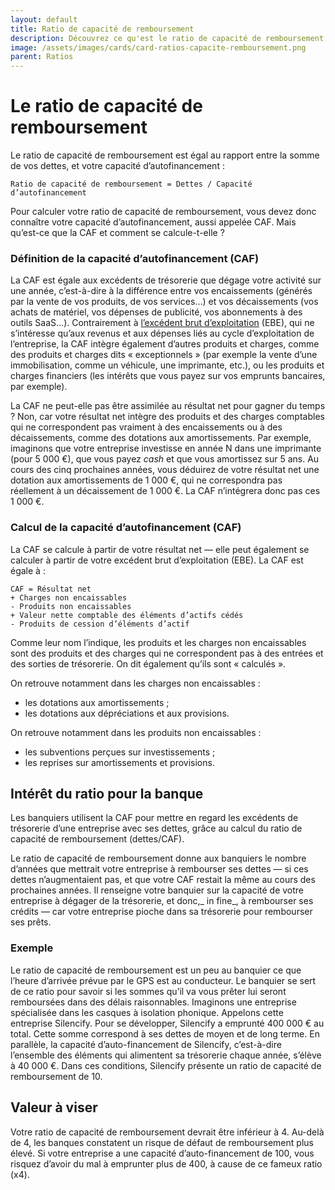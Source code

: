 ```yaml
---
layout: default
title: Ratio de capacité de remboursement
description: Découvrez ce qu'est le ratio de capacité de remboursement, et comment le calculer.
image: /assets/images/cards/card-ratios-capacite-remboursement.png
parent: Ratios
---
```


# Le ratio de capacité de remboursement

Le ratio de capacité de remboursement est égal au rapport entre la somme de vos dettes, et votre capacité d’autofinancement :

```
Ratio de capacité de remboursement = Dettes / Capacité d’autofinancement
```

Pour calculer votre ratio de capacité de remboursement, vous devez donc connaître votre capacité d’autofinancement, aussi appelée CAF. Mais qu’est-ce que la CAF et comment se calcule-t-elle ?

### Définition de la capacité d’autofinancement (CAF)

La CAF est égale aux excédents de trésorerie que dégage votre activité sur une année, c’est-à-dire à la différence entre vos encaissements (générés par la vente de vos produits, de vos services…) et vos décaissements (vos achats de matériel, vos dépenses de publicité, vos abonnements à des outils SaaS…). Contrairement à [l’excédent brut d’exploitation](https://docs.google.com/document/d/1UDdvrctvYxUZsCVq3K6SntGirQ-Yd0oAaD4LLi58jLE/edit#) (EBE), qui ne s’intéresse qu’aux revenus et aux dépenses liés au cycle d’exploitation de l’entreprise, la CAF intègre également d’autres produits et charges, comme des produits et charges dits « exceptionnels » (par exemple la vente d’une immobilisation, comme un véhicule, une imprimante, etc.), ou les produits et charges financiers (les intérêts que vous payez sur vos emprunts bancaires, par exemple).

La CAF ne peut-elle pas être assimilée au résultat net pour gagner du temps ? Non, car votre résultat net intègre des produits et des charges comptables qui ne correspondent pas vraiment à des encaissements ou à des décaissements, comme des dotations aux amortissements. Par exemple, imaginons que votre entreprise investisse en année N dans une imprimante (pour 5 000 €), que vous payez _cash_ et que vous amortissez sur 5 ans. Au cours des cinq prochaines années, vous déduirez de votre résultat net une dotation aux amortissements de 1 000 €, qui ne correspondra pas réellement à un décaissement de 1 000 €. La CAF n’intégrera donc pas ces 1 000 €.

### Calcul de la capacité d’autofinancement (CAF)

La CAF se calcule à partir de votre résultat net — elle peut également se calculer à partir de votre excédent brut d’exploitation (EBE). La CAF est égale à :

```
CAF = Résultat net
+ Charges non encaissables
- Produits non encaissables
+ Valeur nette comptable des éléments d’actifs cédés
- Produits de cession d’éléments d’actif
```

Comme leur nom l’indique, les produits et les charges non encaissables sont des produits et des charges qui ne correspondent pas à des entrées et des sorties de trésorerie. On dit également qu’ils sont « calculés ».

On retrouve notamment dans les charges non encaissables :

- les dotations aux amortissements ;
- les dotations aux dépréciations et aux provisions.

On retrouve notamment dans les produits non encaissables :

- les subventions perçues sur investissements ;
- les reprises sur amortissements et provisions.

## Intérêt du ratio pour la banque

Les banquiers utilisent la CAF pour mettre en regard les excédents de trésorerie d’une entreprise avec ses dettes, grâce au calcul du ratio de capacité de remboursement (dettes/CAF).

Le ratio de capacité de remboursement donne aux banquiers le nombre d’années que mettrait votre entreprise à rembourser ses dettes — si ces dettes n’augmentaient pas, et que votre CAF restait la même au cours des prochaines années. Il renseigne votre banquier sur la capacité de votre entreprise à dégager de la trésorerie, et donc,_ in fine_, à rembourser ses crédits — car votre entreprise pioche dans sa trésorerie pour rembourser ses prêts.

### Exemple

Le ratio de capacité de remboursement est un peu au banquier ce que l’heure d’arrivée prévue par le GPS est au conducteur. Le banquier se sert de ce ratio pour savoir si les sommes qu’il va vous prêter lui seront remboursées dans des délais raisonnables. Imaginons une entreprise spécialisée dans les casques à isolation phonique. Appelons cette entreprise Silencify. Pour se développer, Silencify a emprunté 400 000 € au total. Cette somme correspond à ses dettes de moyen et de long terme. En parallèle, la capacité d’auto-financement de Silencify, c’est-à-dire l’ensemble des éléments qui alimentent sa trésorerie chaque année, s’élève à 40 000 €. Dans ces conditions, Silencify présente un ratio de capacité de remboursement de 10.

## Valeur à viser

Votre ratio de capacité de remboursement devrait être inférieur à 4. Au-delà de 4, les banques constatent un risque de défaut de remboursement plus élevé. Si votre entreprise a une capacité d’auto-financement de 100, vous risquez d’avoir du mal à emprunter plus de 400, à cause de ce fameux ratio (x4).
